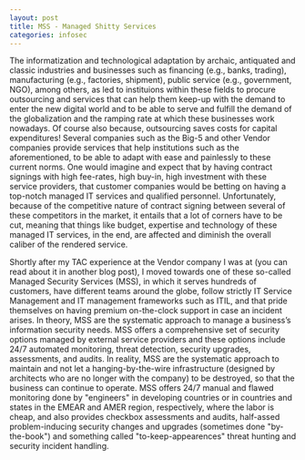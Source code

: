 ```yaml
---
layout: post
title: MSS - Managed Shitty Services
categories: infosec
---
```


The informatization and technological adaptation by archaic, antiquated and classic industries and businesses such as financing (e.g., banks, trading), manufacturing (e.g., factories, shipment), public service (e.g., government, NGO), among others, as led to instituions within these fields to procure outsourcing and services that can help them keep-up with the demand to enter the new digital world and to be able to serve and fulfill the demand of the globalization and the ramping rate at which these businesses work nowadays. Of course also because, outsourcing saves costs for capital expenditures! Several companies such as the Big-5 and other Vendor companies provide services that help institutions such as the aforementioned, to be able to adapt with ease and painlessly to these current norms. One would imagine and expect that by having contract signings with high fee-rates, high buy-in, high investment with these service providers, that customer companies would be betting on having a top-notch managed IT services and qualified personnel. Unfortunately, because of the competitive nature of contract signing between several of these competitors in the market, it entails that a lot of corners have to be cut, meaning that things like budget, expertise and technology of these managed IT services, in the end, are affected and diminish the overall caliber of the rendered service. 

Shortly after my TAC experience at the Vendor company I was at (you can read about it in another blog post), I moved towards one of these so-called Managed Security Services (MSS), in which it serves hundreds of customers, have different teams around the globe, follow strictly IT Service Management and IT management frameworks such as ITIL, and that pride themselves on having premium on-the-clock support in case an incident arises. In theory, MSS are the systematic approach to manage a business’s information security needs. MSS offers a comprehensive set of security options managed by external service providers and these options include 24/7 automated monitoring, threat detection, security upgrades, assessments, and audits. In reality, MSS are the systematic approach to maintain and not let a hanging-by-the-wire infrastructure (designed by architects who are no longer with the company) to be destroyed, so that the business can continue to operate. MSS offers 24/7 manual and flawed monitoring done by "engineers" in developing countries or in countries and states in the EMEAR and AMER region, respectively, where the labor is cheap, and also provides checkbox assessments and audits, half-assed problem-inducing security changes and upgrades (sometimes done "by-the-book") and something called "to-keep-appearences" threat hunting and security incident handling.
